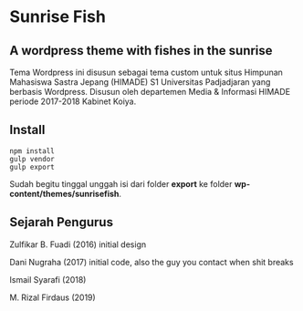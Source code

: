 # Sunrise Fish
## A wordpress theme with fishes in the sunrise
Tema Wordpress ini disusun sebagai tema custom untuk situs Himpunan Mahasiswa Sastra Jepang (HIMADE) S1 Universitas Padjadjaran yang berbasis Wordpress.
Disusun oleh departemen Media & Informasi HIMADE periode 2017-2018 Kabinet Koiya.

## Install
```
npm install
gulp vendor
gulp export
```
Sudah begitu tinggal unggah isi dari folder **export** ke folder **wp-content/themes/sunrisefish**.

## Sejarah Pengurus
Zulfikar B. Fuadi (2016) initial design

Dani Nugraha (2017) initial code, also the guy you contact when shit breaks

Ismail Syarafi (2018)

M. Rizal Firdaus (2019)